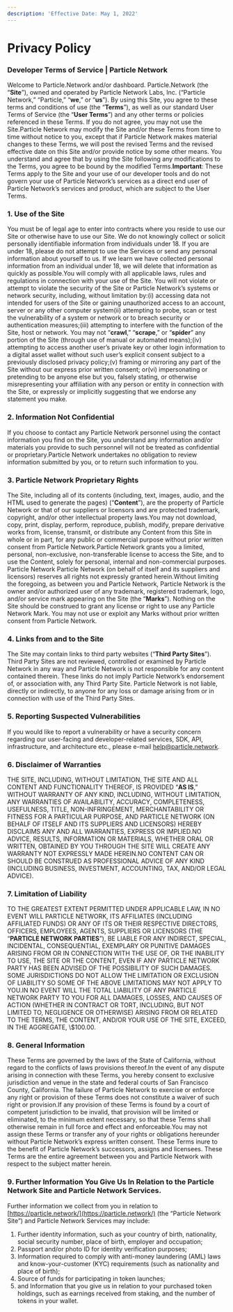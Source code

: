 ```yaml
---
description: 'Effective Date: May 1, 2022'
---
```


# Privacy Policy

### Developer Terms of Service | Particle Network

Welcome to Particle.Network and/or dashboard. Particle.Network (the “**Site**”), owned and operated by Particle Network Labs, Inc. (“Particle Network,” “Particle,” “**we**,” or “**us**”). By using this Site, you agree to these terms and conditions of use (the “**Terms**”), as well as our standard User Terms of Service (the “**User Terms**”) and any other terms or policies referenced in these Terms. If you do not agree, you may not use the Site.Particle Network may modify the Site and/or these Terms from time to time without notice to you, except that if Particle Network makes material changes to these Terms, we will post the revised Terms and the revised effective date on this Site and/or provide notice by some other means. You understand and agree that by using the Site following any modifications to the Terms, you agree to be bound by the modified Terms.**Important**: These Terms apply to the Site and your use of our developer tools and do not govern your use of Particle Network’s services as a direct end user of Particle Network’s services and product, which are subject to the User Terms.

### 1. Use of the Site

You must be of legal age to enter into contracts where you reside to use our Site or otherwise have to use our Site. We do not knowingly collect or solicit personally identifiable information from individuals under 18. If you are under 18, please do not attempt to use the Services or send any personal information about yourself to us. If we learn we have collected personal information from an individual under 18, we will delete that information as quickly as possible.You will comply with all applicable laws, rules and regulations in connection with your use of the Site. You will not violate or attempt to violate the security of the Site or Particle Network’s systems or network security, including, without limitation by:(i) accessing data not intended for users of the Site or gaining unauthorized access to an account, server or any other computer system(ii) attempting to probe, scan or test the vulnerability of a system or network or to breach security or authentication measures;(iii) attempting to interfere with the function of the Site, host or network. You may not “**crawl**,” “**scrape**,” or “**spider**” any portion of the Site (through use of manual or automated means);(iv) attempting to access another user’s private key or other login information to a digital asset wallet without such user’s explicit consent subject to a previously disclosed privacy policy;(v) framing or mirroring any part of the Site without our express prior written consent; or(vi) impersonating or pretending to be anyone else but you, falsely stating, or otherwise misrepresenting your affiliation with any person or entity in connection with the Site, or expressly or implicitly suggesting that we endorse any statement you make.

### 2. Information Not Confidential

If you choose to contact any Particle Network personnel using the contact information you find on the Site, you understand any information and/or materials you provide to such personnel will not be treated as confidential or proprietary.Particle Network undertakes no obligation to review information submitted by you, or to return such information to you.

### 3. Particle Network Proprietary Rights

The Site, including all of its contents (including, text, images, audio, and the HTML used to generate the pages) (“**Content**”), are the property of Particle Network or that of our suppliers or licensors and are protected trademark, copyright, and/or other intellectual property laws.You may not download, copy, print, display, perform, reproduce, publish, modify, prepare derivative works from, license, transmit, or distribute any Content from this Site in whole or in part, for any public or commercial purpose without prior written consent from Particle Network.Particle Network grants you a limited, personal, non-exclusive, non-transferable license to access the Site, and to use the Content, solely for personal, internal and non-commercial purposes. Particle Network Particle Network (on behalf of itself and its suppliers and licensors) reserves all rights not expressly granted herein.Without limiting the foregoing, as between you and Particle Network, Particle Network is the owner and/or authorized user of any trademark, registered trademark, logo, and/or service mark appearing on the Site (the “**Marks**”). Nothing on the Site should be construed to grant any license or right to use any Particle Network Mark. You may not use or exploit any Marks without prior written consent from Particle Network.

### 4. Links from and to the Site

The Site may contain links to third party websites (“**Third Party Sites**”). Third Party Sites are not reviewed, controlled or examined by Particle Network in any way and Particle Network is not responsible for any content contained therein. These links do not imply Particle Network’s endorsement of, or association with, any Third Party Site. Particle Network is not liable, directly or indirectly, to anyone for any loss or damage arising from or in connection with use of the Third Party Sites.

### 5. Reporting Suspected Vulnerabilities

If you would like to report a vulnerability or have a security concern regarding our user-facing and developer-related services, SDK, API, infrastructure, and architecture etc., please e-mail [help@particle.network](http://help@particle.network).

### 6. Disclaimer of Warranties

THE SITE, INCLUDING, WITHOUT LIMITATION, THE SITE AND ALL CONTENT AND FUNCTIONALITY THEREOF, IS PROVIDED “**AS IS**,” WITHOUT WARRANTY OF ANY KIND, INCLUDING, WITHOUT LIMITATION, ANY WARRANTIES OF AVAILABILITY, ACCURACY, COMPLETENESS, USEFULNESS, TITLE, NON-INFRINGEMENT, MERCHANTABILITY OR FITNESS FOR A PARTICULAR PURPOSE, AND PARTICLE NETWORK (ON BEHALF OF ITSELF AND ITS SUPPLIERS AND LICENSORS) HEREBY DISCLAIMS ANY AND ALL WARRANTIES, EXPRESS OR IMPLIED.NO ADVICE, RESULTS, INFORMATION OR MATERIALS, WHETHER ORAL OR WRITTEN, OBTAINED BY YOU THROUGH THE SITE WILL CREATE ANY WARRANTY NOT EXPRESSLY MADE HEREIN.NO CONTENT CAN OR SHOULD BE CONSTRUED AS PROFESSIONAL ADVICE OF ANY KIND (INCLUDING BUSINESS, INVESTMENT, ACCOUNTING, TAX, AND/OR LEGAL ADVICE).

### 7. Limitation of Liability

TO THE GREATEST EXTENT PERMITTED UNDER APPLICABLE LAW, IN NO EVENT WILL PARTICLE NETWORK, ITS AFFILIATES (INCLUDING AFFILIATED FUNDS) OR ANY OF ITS OR THEIR RESPECTIVE DIRECTORS, OFFICERS, EMPLOYEES, AGENTS, SUPPLIERS OR LICENSORS (THE “**PARTICLE NETWORK PARTIES**”), BE LIABLE FOR ANY INDIRECT, SPECIAL, INCIDENTAL, CONSEQUENTIAL, EXEMPLARY OR PUNITIVE DAMAGES ARISING FROM OR IN CONNECTION WITH THE USE OF, OR THE INABILITY TO USE, THE SITE OR THE CONTENT, EVEN IF ANY PARTICLE NETWORK PARTY HAS BEEN ADVISED OF THE POSSIBILITY OF SUCH DAMAGES. SOME JURISDICTIONS DO NOT ALLOW THE LIMITATION OR EXCLUSION OF LIABILITY SO SOME OF THE ABOVE LIMITATIONS MAY NOT APPLY TO YOU.IN NO EVENT WILL THE TOTAL LIABILITY OF ANY PARTICLE NETWORK PARTY TO YOU FOR ALL DAMAGES, LOSSES, AND CAUSES OF ACTION (WHETHER IN CONTRACT OR TORT, INCLUDING, BUT NOT LIMITED TO, NEGLIGENCE OR OTHERWISE) ARISING FROM OR RELATED TO THE TERMS, THE CONTENT, AND/OR YOUR USE OF THE SITE, EXCEED, IN THE AGGREGATE, \\$100.00.

### 8. General Information

These Terms are governed by the laws of the State of California, without regard to the conflicts of laws provisions thereof.In the event of any dispute arising in connection with these Terms, you hereby consent to exclusive jurisdiction and venue in the state and federal courts of San Francisco County, California. The failure of Particle Network to exercise or enforce any right or provision of these Terms does not constitute a waiver of such right or provision.If any provision of these Terms is found by a court of competent jurisdiction to be invalid, that provision will be limited or eliminated, to the minimum extent necessary, so that these Terms shall otherwise remain in full force and effect and enforceable.You may not assign these Terms or transfer any of your rights or obligations hereunder without Particle Network’s express written consent. These Terms inure to the benefit of Particle Network’s successors, assigns and licensees. These Terms are the entire agreement between you and Particle Network with respect to the subject matter herein.

### 9. Further Information You Give Us In Relation to the Particle Network Site and Particle Network Services.

Further information we collect from you in relation to [https://particle.network/](https://particle.network/) (the “Particle Network Site”) and Particle Network Services may include:

1. Further identity information, such as your country of birth, nationality, social security number, place of birth, employer and occupation;
2. Passport and/or photo ID for identity verification purposes;
3. Information required to comply with anti-money laundering (AML) laws and know-your-customer (KYC) requirements (such as nationality and place of birth);
4. Source of funds for participating in token launches;
5. and Information that you give us in relation to your purchased token holdings, such as earnings received from staking, and the number of tokens in your wallet.
